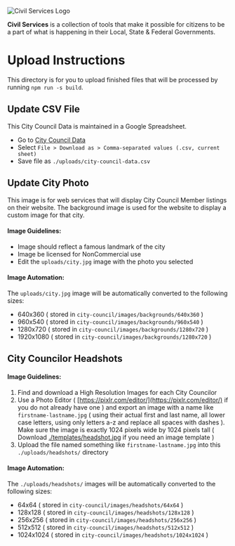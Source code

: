 ![Civil Services Logo](https://raw.githubusercontent.com/CivilServiceUSA/api/master/docs/img/logo.png "Civil Services Logo")

__Civil Services__ is a collection of tools that make it possible for citizens to be a part of what is happening in their Local, State & Federal Governments.


Upload Instructions
===

This directory is for you to upload finished files that will be processed by running `npm run -s build`.


Update CSV File
---

This City Council Data is maintained in a Google Spreadsheet.  

* Go to [City Council Data](http://bit.ly/city-council-pa-philadelphia)
* Select `File > Download as > Comma-separated values (.csv, current sheet)`
* Save file as `./uploads/city-council-data.csv`


Update City Photo
---

This image is for web services that will display City Council Member listings on their website.  The background image is used for the website to display a custom image for that city.

#### Image Guidelines:

* Image should reflect a famous landmark of the city
* Image be licensed for NonCommercial use
* Edit the `uploads/city.jpg` image with the photo you selected

#### Image Automation:

The `uploads/city.jpg` image will be automatically converted to the following sizes:

* 640x360 ( stored in `city-council/images/backgrounds/640x360` )
* 960x540 ( stored in `city-council/images/backgrounds/960x540` )
* 1280x720 ( stored in `city-council/images/backgrounds/1280x720` )
* 1920x1080 ( stored in `city-council/images/backgrounds/1280x720` )


City Councilor Headshots
---

#### Image Guidelines:

1. Find and download a High Resolution Images for each City Councilor
2. Use a Photo Editor ( [https://pixlr.com/editor/](https://pixlr.com/editor/) if you do not already have one ) and export an image with a name like `firstname-lastname.jpg` ( using their actual first and last name, all lower case letters, using only letters a-z and replace all spaces with dashes ). Make sure the image is exactly 1024 pixels wide by 1024 pixels tall ( Download [./templates/headshot.jpg](./templates/headshot.jpg) if you need an image template )
3. Upload the file named something like `firstname-lastname.jpg` into this `./uploads/headshots/` directory

#### Image Automation:

The `./uploads/headshots/` images will be automatically converted to the following sizes:

* 64x64 ( stored in `city-council/images/headshots/64x64` )
* 128x128 ( stored in `city-council/images/headshots/128x128` )
* 256x256 ( stored in `city-council/images/headshots/256x256` )
* 512x512 ( stored in `city-council/images/headshots/512x512` )
* 1024x1024 ( stored in `city-council/images/headshots/1024x1024` )